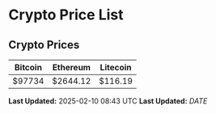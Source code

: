 # Crypto Price List

## Crypto Prices
| Bitcoin | Ethereum | Litecoin |
| ------- | -------- | -------- |
| $97734 | $2644.12 | $116.19 |
**Last Updated:** 2025-02-10 08:43 UTC
**Last Updated:** $DATE$
